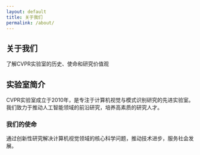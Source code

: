 ```yaml
---
layout: default
title: 关于我们
permalink: /about/
---
```


<section class="page-header">
    <div class="container">
        <h1 data-zh="关于我们" data-en="About Us">关于我们</h1>
        <p>了解CVPR实验室的历史、使命和研究价值观</p>
    </div>
</section>

<section class="content-section">
    <div class="container">
        <h2 data-zh="实验室简介" data-en="Lab Introduction">实验室简介</h2>
        <p>CVPR实验室成立于2010年，是专注于计算机视觉与模式识别研究的先进实验室。我们致力于推动人工智能领域的前沿研究，培养高素质的研究人才。</p>
    <h3 data-zh="我们的使命" data-en="Our Mission">我们的使命</h3>
        <p>通过创新性研究解决计算机视觉领域的核心科学问题，推动技术进步，服务社会发展。</p>
    </div>
</section>